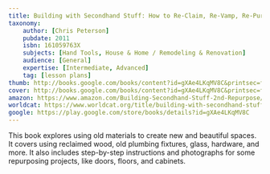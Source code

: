 ```yaml
---
title: Building with Secondhand Stuff: How to Re-Claim, Re-Vamp, Re-Purpose & Re-Use Salvaged & Leftover Building Materials
taxonomy:
	author: [Chris Peterson]
	pubdate: 2011
	isbn: 161059763X
	subjects: [Hand Tools, House & Home / Remodeling & Renovation]
	audience: [General]
	expertise: [Intermediate, Advanced]
	tag: [lesson plans]
thumb: http://books.google.com/books/content?id=gXAe4LKqMV8C&printsec=frontcover&img=1&zoom=2&edge=curl&imgtk=AFLRE70WJsI4F5xF60fnxk-D8Oo4we4crIK3NkJu2eBoj0yhEAO-hViczPaGwkBG8p7m_S7fYtOZHq7TrfdFDnqWaLoDV3vYmoOo-SzkG2ROSdtma3sOUEO43n4cN45ATCrEF1N-lLF-&source=gbs_api
cover: http://books.google.com/books/content?id=gXAe4LKqMV8C&printsec=frontcover&img=1&zoom=6&edge=curl&imgtk=AFLRE72BoSjZr-B5gCvbpPkGyOq_8HQASeMm1ucLtDWm8cHx6WPNtPt_hCATd-3M-VkzP7LwlVmH0mLy4l-0OUeUldIQXBKpnyrR9BUl_VFk6mvPaBXQBANqxozo2ovkFcswoWZivOTQ&source=gbs_api
amazon: https://www.amazon.com/Building-Secondhand-Stuff-2nd-Repurpose/dp/1591866812/ref=sr_1_1?keywords=Building+with+secondhand+stuff+%3A+how+to+reclaim%2C+repurpose%2C+re-use+%26+upcycle+salvaged+%26+leftover+materials&qid=1575492999&sr=8-1
worldcat: https://www.worldcat.org/title/building-with-secondhand-stuff-how-to-reclaim-repurpose-re-use-upcycle-salvaged-leftover-materials/oclc/1033414986&referer=brief_results
google: https://play.google.com/store/books/details?id=gXAe4LKqMV8C
---
```

This book explores using old materials to create new and beautiful spaces.  It covers using reclaimed wood, old plumbing fixtures, glass, hardware, and more.  It also includes step-by-step instructions and photographs for some repurposing projects, like doors, floors, and cabinets.